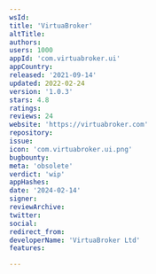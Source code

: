 ```yaml
---
wsId: 
title: 'VirtuaBroker'
altTitle: 
authors: 
users: 1000
appId: 'com.virtuabroker.ui'
appCountry: 
released: '2021-09-14'
updated: 2022-02-24
version: '1.0.3'
stars: 4.8
ratings: 
reviews: 24
website: 'https://virtuabroker.com'
repository: 
issue: 
icon: 'com.virtuabroker.ui.png'
bugbounty: 
meta: 'obsolete'
verdict: 'wip'
appHashes: 
date: '2024-02-14'
signer: 
reviewArchive: 
twitter: 
social: 
redirect_from: 
developerName: 'VirtuaBroker Ltd'
features: 

---
```


